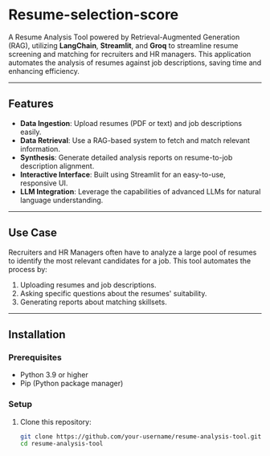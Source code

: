 # Resume-selection-score

A Resume Analysis Tool powered by Retrieval-Augmented Generation (RAG), utilizing **LangChain**, **Streamlit**, and **Groq** to streamline resume screening and matching for recruiters and HR managers. This application automates the analysis of resumes against job descriptions, saving time and enhancing efficiency.

---

## Features

- **Data Ingestion**: Upload resumes (PDF or text) and job descriptions easily.
- **Data Retrieval**: Use a RAG-based system to fetch and match relevant information.
- **Synthesis**: Generate detailed analysis reports on resume-to-job description alignment.
- **Interactive Interface**: Built using Streamlit for an easy-to-use, responsive UI.
- **LLM Integration**: Leverage the capabilities of advanced LLMs for natural language understanding.

---

## Use Case

Recruiters and HR Managers often have to analyze a large pool of resumes to identify the most relevant candidates for a job. This tool automates the process by:

1. Uploading resumes and job descriptions.
2. Asking specific questions about the resumes' suitability.
3. Generating reports about matching skillsets.

---

## Installation

### Prerequisites

- Python 3.9 or higher
- Pip (Python package manager)

### Setup

1. Clone this repository:
   ```bash
   git clone https://github.com/your-username/resume-analysis-tool.git
   cd resume-analysis-tool
